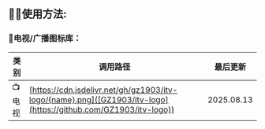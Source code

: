 ## 🤹‍♂️使用方法:

### 🌇电视/广播图标库：

| 类 别 | 调用路径                                                     | 最后更新   |
| ----- | ------------------------------------------------------------ | ---------- |
| 📺电视 | [https://cdn.jsdelivr.net/gh/gz1903/itv-logo/{name}.png]([GZ1903/itv-logo](https://github.com/GZ1903/itv-logo)) | 2025.08.13 |
